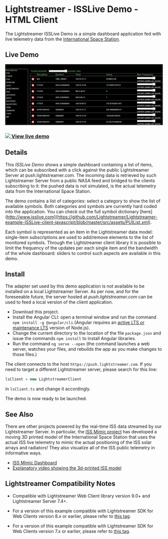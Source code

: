 # Lightstreamer - ISSLive Demo - HTML Client

The Lightstreamer ISSLive Demo is a simple dashboard application fed with live telemetry data from the [International Space Station](https://www.nasa.gov/mission_pages/station/main/).

## Live Demo

[![screenshot](snapshot_large.png)](https://demos.lightstreamer.com/ISSLive/)

### [![](http://demos.lightstreamer.com/site/img/play.png) View live demo](https://demos.lightstreamer.com/ISSLive/)

## Details

This *ISSLive Demo* shows a simple dashboard containing a list of items, which can be subscribed with a click against the 
public Lightstreamer Server at push.lightstreamer.com. The incoming data is retrieved by such Lightstreamer Server from a public NASA feed and bridged 
to the clients subscribing to it: 
the pushed data is not simulated, is the actual telemetry data from the International Space Station.

The demo contains a list of categories: select a category to show the list of available symbols. Both categories and symbols are currently hard coded into the application. You can check out the full symbol dictionary [here](http://www.isslive.com](https://github.com/Lightstreamer/Lightstreamer-example-ISSLive-client-javascript/blob/master/src/assets/PUIList.xml). 

Each symbol is represented as an item in the Lightstreamer data model: single-item subscriptions are used to add/remove elements to the list of monitored symbols.
Through the Lightstreamer client library it is possible to limit the frequency of the updates per each single item and the bandwidth of the whole dashboard: 
sliders to control such aspects are available in this demo.

## Install

The adapter set used by this demo application is not available to be installed on a local Lightstreamer Server. As per now, and for the foreseeable future, the
server hosted at *push.lightstreamer.com* can be used to feed a local version of the client application.

* Download this project.
* Install the Angular CLI: open a terminal window and run the command `npm install -g @angular/cli` (Angular requires an [active LTS or maintenance LTS](https://nodejs.org/about/releases) version of Node.js).
* Change the current directory to the location of the file `package.json` and issue the commands `npm install` to install Angular libraries.
* Run the command `ng serve --open` (the command launches a web server, watches your files, and rebuilds the app as you make changes to those files.)

The client connects to the host `https://push.lightstreamer.com`. If you need to target a different Lightstreamer server, please search for this line:
```ts
lsClient = new LightstreamerClient
```
in `lsClient.ts` and change it accordingly.

The demo is now ready to be launched.

## See Also

There are other projects powered by the real-time ISS data streamed by our Lightstreamer Server. In particular, the [ISS Mimic project](https://github.com/ISS-Mimic/Mimic) has developed a moving 3D printed model of the International Space Station that uses the actual ISS live telemetry to mimic the actual positioning of the ISS solar arrays and radiators! They also visualize all of the ISS public telemetry in informative ways.
* [ISS Mimic Dashboard](https://iss-mimic.github.io/Mimic/dashboard.html)
* [Explanatory video showing the 3d-printed ISS model](https://www.youtube.com/watch?v=W9iZBjzOEEQ)

## Lightstreamer Compatibility Notes

* Compatible with Lightstreamer Web Client library version 9.0+ and Lightstreamer Server 7.4+.

* For a version of this example compatible with Lightstreamer SDK for Web Clients version 8.x or earlier, please refer to [this tag](https://github.com/Lightstreamer/Lightstreamer-example-ISSLive-client-javascript/releases/tag/for-client-8.x).

* For a version of this example compatible with Lightstreamer SDK for Web Clients version 7.x or earlier, please refer to [this tag](https://github.com/Lightstreamer/Lightstreamer-example-ISSLive-client-javascript/releases/tag/latest-for-client-7.x).
